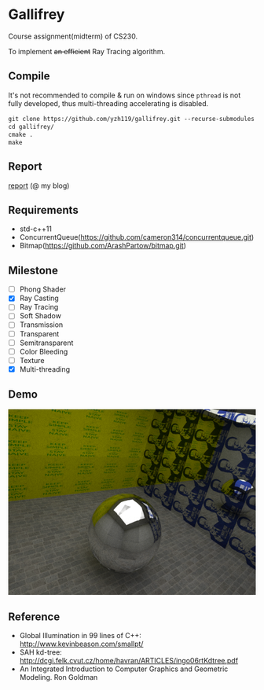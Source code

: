 # Gallifrey
Course assignment(midterm) of CS230.

To implement <del>an efficient</del> Ray Tracing algorithm.

## Compile
It's not recommended to compile & run on windows since `pthread` is not fully developed, thus multi-threading accelerating is disabled.

    git clone https://github.com/yzh119/gallifrey.git --recurse-submodules
    cd gallifrey/
    cmake .
    make


## Report

[report](http://blog.expye.com/post/study/2017-03-25-ray-Tracer) (@ my blog)


## Requirements

- std-c++11
- ConcurrentQueue(https://github.com/cameron314/concurrentqueue.git)
- Bitmap(https://github.com/ArashPartow/bitmap.git)

## Milestone
- [ ] Phong Shader
- [x] Ray Casting
- [ ] Ray Tracing
- [ ] Soft Shadow 
- [ ] Transmission
- [ ] Transparent
- [ ] Semitransparent
- [ ] Color Bleeding
- [ ] Texture
- [x] Multi-threading

## Demo
![Cube](demo/sphere.bmp)

## Reference
- Global Illumination in 99 lines of C++: http://www.kevinbeason.com/smallpt/
- SAH kd-tree: http://dcgi.felk.cvut.cz/home/havran/ARTICLES/ingo06rtKdtree.pdf
- An Integrated Introduction to Computer Graphics and Geometric Modeling. Ron Goldman
